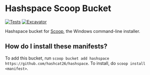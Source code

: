 # Hashspace Scoop Bucket
[![Tests](https://github.com/hashcat26/hashspace/actions/workflows/ci.yml/badge.svg)](https://github.com/hashcat26/hashspace/actions/workflows/ci.yml) [![Excavator](https://github.com/hashcat26/hashspace/actions/workflows/excavator.yml/badge.svg)](https://github.com/hashcat26/hashspace/actions/workflows/excavator.yml)

Hashspace bucket for [Scoop](https://scoop.sh), the Windows command-line installer.


How do I install these manifests?
---------------------------------
To add this bucket, run `scoop bucket add hashspace https://github.com/hashcat26/hashspace`. To install, do `scoop install <manifest>`.
